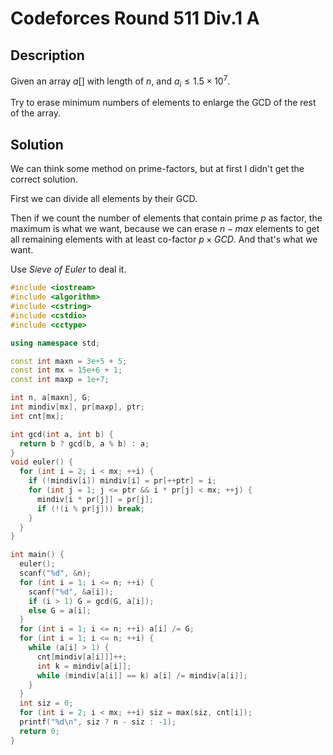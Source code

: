 # Codeforces Round 511 Div.1 A

## Description

Given an array $a[]$ with length of $n$, and $a_i \le 1.5 \times 10^7$.

Try to erase minimum numbers of elements to enlarge the GCD of the rest of the array.

## Solution

We can think some method on prime-factors, but at first I didn't get the correct solution.

First we can divide all elements by their GCD.

Then if we count the number of elements that contain prime $p$ as factor, the maximum is what we want, because we can erase $n - max$ elements to get all remaining elements with at least co-factor $p \times GCD$. And that's what we want.

Use *Sieve of Euler* to deal it.

```c++
#include <iostream>
#include <algorithm>
#include <cstring>
#include <cstdio>
#include <cctype>

using namespace std;

const int maxn = 3e+5 + 5;
const int mx = 15e+6 + 1;
const int maxp = 1e+7;

int n, a[maxn], G;
int mindiv[mx], pr[maxp], ptr;
int cnt[mx];

int gcd(int a, int b) {
  return b ? gcd(b, a % b) : a;
}
void euler() {
  for (int i = 2; i < mx; ++i) {
    if (!mindiv[i]) mindiv[i] = pr[++ptr] = i;
    for (int j = 1; j <= ptr && i * pr[j] < mx; ++j) {
      mindiv[i * pr[j]] = pr[j];
      if (!(i % pr[j])) break;
    }
  }
}

int main() {
  euler();
  scanf("%d", &n);
  for (int i = 1; i <= n; ++i) {
    scanf("%d", &a[i]);
    if (i > 1) G = gcd(G, a[i]);
    else G = a[i];
  }
  for (int i = 1; i <= n; ++i) a[i] /= G;
  for (int i = 1; i <= n; ++i) {
    while (a[i] > 1) {
      cnt[mindiv[a[i]]]++;
      int k = mindiv[a[i]];
      while (mindiv[a[i]] == k) a[i] /= mindiv[a[i]];
    }
  }
  int siz = 0;
  for (int i = 2; i < mx; ++i) siz = max(siz, cnt[i]);
  printf("%d\n", siz ? n - siz : -1);
  return 0;
}
```
